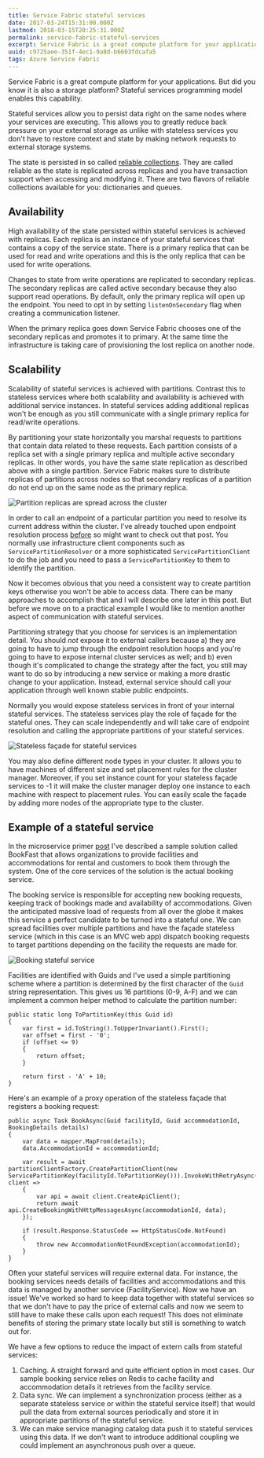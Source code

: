 ```yaml
---
title: Service Fabric stateful services
date: 2017-03-24T15:31:00.000Z
lastmod: 2018-03-15T20:25:31.000Z
permalink: service-fabric-stateful-services
excerpt: Service Fabric is a great compute platform for your applications. But did you know it is also a storage platform? Stateful services programming model enables this capability. Stateful services allow you to persist data right on the same nodes where your services are executing.
uuid: c9725aee-351f-4ec1-9a8d-b6603fdcafa5
tags: Azure Service Fabric
---
```


Service Fabric is a great compute platform for your applications. But did you know it is also a storage platform? Stateful services programming model enables this capability.

Stateful services allow you to persist data right on the same nodes where your services are executing. This allows you to greatly reduce back pressure on your external storage as unlike with stateless services you don't have to restore context and state by making network requests to external storage systems.

The state is persisted in so called [reliable collections](https://docs.microsoft.com/en-us/azure/service-fabric/service-fabric-reliable-services-reliable-collections). They are called reliable as the state is replicated across replicas and you have transaction support when accessing and modifying it. There are two flavors of reliable collections available for you: dictionaries and queues.

## Availability

High availability of the state persisted within stateful services is achieved with replicas. Each replica is an instance of your stateful services that contains a copy of the service state. There is a primary replica that can be used for read and write operations and this is the only replica that can be used for write operations.

Changes to state from write operations are replicated to secondary replicas. The secondary replicas are called active secondary because they also support read operations. By default, only the primary replica will open up the endpoint. You need to opt in by setting `listenOnSecondary` flag when creating a communication listener.

When the primary replica goes down Service Fabric chooses one of the secondary replicas and promotes it to primary. At the same time the infrastructure is taking care of provisioning the lost replica on another node.

## Scalability

Scalability of stateful services is achieved with partitions. Contrast this to stateless services where both scalability and availability is achieved with additional service instances. In stateful services adding additional replicas won't be enough as you still communicate with a single primary replica for read/write operations.

By partitioning your state horizontally you marshal requests to partitions that contain data related to these requests. Each partition consists of a replica set with a single primary replica and multiple active secondary replicas. In other words, you have the same state replication as described above with a single partition. Service Fabric makes sure to distribute replicas of partitions across nodes so that secondary replicas of a partition do not end up on the same node as the primary replica.

![Partition replicas are spread across the cluster](https://blogcontent.azureedge.net/2017/03/Service-Fabric-partitions.png)

In order to call an endpoint of a particular partition you need to resolve its current address within the cluster. I've already touched upon endpoint resolution process [before](/implementing-a-rest-client-for-internal-communication-in-service-fabric/) so might want to check out that post. You normally use infrastructure client components such as `ServicePartitionResolver` or a more sophisticated `ServicePartitionClient` to do the job and you need to pass a `ServicePartitionKey` to them to identify the partition.

Now it becomes obvious that you need a consistent way to create partition keys otherwise you won't be able to access data. There can be many approaches to accomplish that and I will describe one later in this post. But before we move on to a practical example I would like to mention another aspect of communication with stateful services.

Partitioning strategy that you choose for services is an implementation detail. You should *not* expose it to external callers because a) they are going to have to jump through the endpoint resolution hoops and you're going to have to expose internal cluster services as well; and b) even though it's complicated to change the strategy after the fact, you still may want to do so by introducing a new service or making a more drastic change to your application. Instead, external service should call your application through well known stable public endpoints.

Normally you would expose stateless services in front of your internal stateful services. The stateless services play the role of façade for the stateful ones. They can scale independently and will take care of endpoint resolution and calling the appropriate partitions of your stateful services.

![Stateless façade for stateful services](https://blogcontent.azureedge.net/2017/03/SF-internal-communication--stateless-facade--1-.png)

You may also define different node types in your cluster. It allows you to have machines of different size and set placement rules for the cluster manager. Moreover, if you set instance count for your stateless façade services to -1 it will make the cluster manager deploy one instance to each machine with respect to placement rules. You can easily scale the façade by adding more nodes of the appropriate type to the cluster.

## Example of a stateful service

In the microservice primer [post](/microservices-primer-with-azure-service-fabric/) I've described a sample solution called BookFast that allows organizations to provide facilities and accommodations for rental and customers to book them through the system. One of the core services of the solution is the actual booking service.

The booking service is responsible for accepting new booking requests, keeping track of bookings made and availability of accommodations. Given the anticipated massive load of requests from all over the globe it makes this service a perfect candidate to be turned into a stateful one. We can spread facilities over multiple partitions and have the façade stateless service (which in this case is an MVC web app) dispatch booking requests to target partitions depending on the facility the requests are made for.

![Booking stateful service](https://blogcontent.azureedge.net/2017/03/BookFast---SF---stateful.png)

Facilities are identified with Guids and I've used a simple partitioning scheme where a partition is determined by the first character of the `Guid` string representation. This gives us 16 partitions (0-9, A-F) and we can implement a common helper method to calculate the partition number:

```
public static long ToPartitionKey(this Guid id)
{
    var first = id.ToString().ToUpperInvariant().First();
    var offset = first - '0';
    if (offset <= 9)
    {
        return offset;
    }

    return first - 'A' + 10;
}
```

Here's an example of a proxy operation of the stateless façade that registers a booking request:

```
public async Task BookAsync(Guid facilityId, Guid accommodationId, BookingDetails details)
{
    var data = mapper.MapFrom(details);
    data.AccommodationId = accommodationId;

    var result = await partitionClientFactory.CreatePartitionClient(new ServicePartitionKey(facilityId.ToPartitionKey())).InvokeWithRetryAsync(async client =>
    {
        var api = await client.CreateApiClient();
        return await api.CreateBookingWithHttpMessagesAsync(accommodationId, data);
    });
    
    if (result.Response.StatusCode == HttpStatusCode.NotFound)
    {
        throw new AccommodationNotFoundException(accommodationId);
    }
}
```

Often your stateful services will require external data. For instance, the booking services needs details of facilities and accommodations and this data is managed by another service (FacilityService). Now we have an issue! We've worked so hard to keep data together with stateful services so that we don't have to pay the price of external calls and now we seem to still have to make these calls upon each request! This does not eliminate benefits of storing the primary state locally but still is something to watch out for.

We have a few options to reduce the impact of extern calls from stateful services:

1. Caching. A straight forward and quite efficient option in most cases. Our sample booking service relies on Redis to cache facility and accommodation details it retrieves from the facility service.
2. Data sync. We can implement a synchronization process (either as a separate stateless service or within the stateful service itself) that would pull the data from external sources periodically and store it in appropriate partitions of the stateful service.
3. We can make service managing catalog data push it to stateful services using this data. If we don't want to introduce additional coupling we could implement an asynchronous push over a queue.